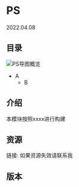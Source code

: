 # PS
2022.04.08
## 目录
![PS导图概览](./resources/PS.png)
* A
	* B
## 介绍
本模块按照xxxx进行构建
## 资源
链接:
如果资源失效请联系我
## 版本
